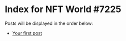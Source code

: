 # Index for NFT World #7225
Posts will be displayed in the order below:

- [Your first post](./001-first.md)

